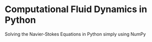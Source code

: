 # Computational Fluid Dynamics in Python

Solving the Navier-Stokes Equations in Python simply using NumPy
